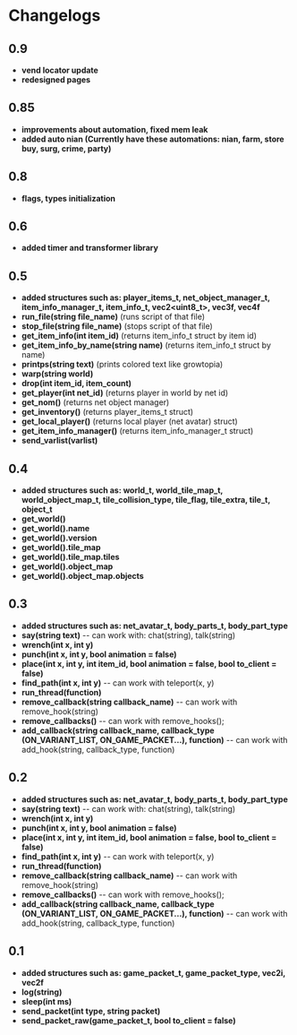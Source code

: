 # Changelogs

## 0.9
- **vend locator update**
- **redesigned pages**


## 0.85
- **improvements about automation, fixed mem leak**
- **added auto nian (Currently have these automations: nian, farm, store buy, surg, crime, party)**

## 0.8
- **flags, types initialization**

## 0.6 
- **added timer and transformer library**

## 0.5
- **added structures such as: player_items_t, net_object_manager_t, item_info_manager_t, item_info_t, vec2<uint8_t>, vec3f, vec4f**
- **run_file(string file_name)** (runs script of that file)
- **stop_file(string file_name)** (stops script of that file)
- **get_item_info(int item_id)** (returns item_info_t struct by item id)
- **get_item_info_by_name(string name)** (returns item_info_t struct by name)
- **printps(string text)** (prints colored text like growtopia)
- **warp(string world)**
- **drop(int item_id, item_count)**
- **get_player(int net_id)** (returns player in world by net id)
- **get_nom()** (returns net object manager)
- **get_inventory()** (returns player_items_t struct)
- **get_local_player()** (returns local player (net avatar) struct) 
- **get_item_info_manager()** (returns item_info_manager_t struct)
- **send_varlist(varlist)** 

## 0.4
- **added structures such as: world_t, world_tile_map_t, world_object_map_t, tile_collision_type, tile_flag, tile_extra, tile_t, object_t**
- **get_world()** 
- **get_world().name** 
- **get_world().version** 
- **get_world().tile_map** 
- **get_world().tile_map.tiles**
- **get_world().object_map** 
- **get_world().object_map.objects** 

## 0.3
- **added structures such as: net_avatar_t, body_parts_t, body_part_type**
- **say(string text)** -- can work with: chat(string), talk(string)
- **wrench(int x, int y)**
- **punch(int x, int y, bool animation = false)**
- **place(int x, int y, int item_id, bool animation = false, bool to_client = false)**
- **find_path(int x, int y)** -- can work with teleport(x, y)
- **run_thread(function)**
- **remove_callback(string callback_name)** -- can work with remove_hook(string)
- **remove_callbacks()** -- can work with remove_hooks();
- **add_callback(string callback_name, callback_type (ON_VARIANT_LIST, ON_GAME_PACKET...), function)** -- can work with add_hook(string, callback_type, function)

## 0.2
- **added structures such as: net_avatar_t, body_parts_t, body_part_type**
- **say(string text)** -- can work with: chat(string), talk(string)
- **wrench(int x, int y)**
- **punch(int x, int y, bool animation = false)**
- **place(int x, int y, int item_id, bool animation = false, bool to_client = false)**
- **find_path(int x, int y)** -- can work with teleport(x, y)
- **run_thread(function)**
- **remove_callback(string callback_name)** -- can work with remove_hook(string)
- **remove_callbacks()** -- can work with remove_hooks();
- **add_callback(string callback_name, callback_type (ON_VARIANT_LIST, ON_GAME_PACKET...), function)** -- can work with add_hook(string, callback_type, function)

## 0.1
- **added structures such as: game_packet_t, game_packet_type, vec2i, vec2f**
- **log(string)**
- **sleep(int ms)**
- **send_packet(int type, string packet)**
- **send_packet_raw(game_packet_t, bool to_client = false)**
